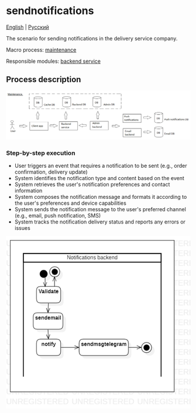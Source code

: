 # sendnotifications

[English](sendnotifications.md) | [Русский](sendnotifications.ru.md)

The scenario for sending notifications in the delivery service company.

Macro process: [maintenance](../../macroprocesses/maintenance.md)

Responsible modules: [backend service](../../backend/systembackend.md)

## Process description

![maintenance_overall](../../img/maintenance_overall.png)

### Step-by-step execution

- User triggers an event that requires a notification to be sent (e.g., order confirmation, delivery update)
- System identifies the notification type and content based on the event
- System retrieves the user's notification preferences and contact information
- System composes the notification message and formats it according to the user's preferences and device capabilities
- System sends the notification message to the user's preferred channel (e.g., email, push notification, SMS)
- System tracks the notification delivery status and reports any errors or issues

![notificationsbackend.sendnotifications](../../img/activitydiagrams/notificationsbackend.sendnotifications.png)
